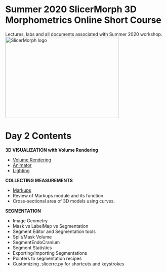 # Summer 2020 SlicerMorph 3D Morphometrics Online Short Course 
Lectures, labs and all documents associated with Summer 2020 workshop.
<img alt="SlicerMorph logo" width="358" height="256" src="https://github.com/SlicerMorph/SlicerMorph.github.io/blob/master/SlicerMorph_Logos/SlicerMorph_Final_Logos-V2.jpg">

# Day 2 Contents

**3D VISUALIZATION with Volume Rendering**

-	[Volume Rendering](https://github.com/SlicerMorph/S_2020/blob/master/Day_2/VolumeRendering/VolumeRendering.md)
-	[Animator](https://github.com/SlicerMorph/S_2020/blob/master/Day_2/SlicerAnimator/SlicerAnimator.md)
-	[Lighting](https://github.com/SlicerMorph/S_2020/blob/master/Day_2/Lighting/Lights.md)


**COLLECTING MEASUREMENTS**

-	[Markups](https://github.com/SlicerMorph/S_2020/blob/master/Day_2/Markups/Markups.md)
- Review of Markups module and its function
- Cross-sectional area of 3D models using curves.

**SEGMENTATION**

*	Image Geometry
*	Mask vs LabelMap vs Segmentation
*	Segment Editor and Segmentation tools
*	Split/Mask Volume
*	SegmentEndoCranium
*	Segment Statistics
*	Exporting/Importing Segmentations
*	Pointers to segmentation recipes
*	Customizing .slicerrc.py for shortcuts and keystrokes

